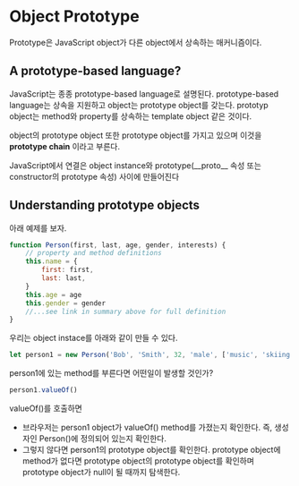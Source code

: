 # Object Prototype

Prototype은 JavaScript object가 다른 object에서 상속하는 매커니즘이다.

## A prototype-based language?

JavaScript는 종종 prototype-based language로 설명된다. prototype-based language는 상속을 지원하고 object는 prototype object를 갖는다. prototyp object는 method와 property를 상속하는 template object 같은 것이다.

object의 prototype object 또한 prototype object를 가지고 있으며 이것을 **prototype chain** 이라고 부른다.

JavaScript에서 연결은 object instance와 prototype(\_\_proto\_\_ 속성 또는 constructor의 prototype 속성) 사이에 만들어진다

## Understanding prototype objects

아래 예제를 보자.

```js
function Person(first, last, age, gender, interests) {
	// property and method definitions
	this.name = {
		first: first,
		last: last,
	}
	this.age = age
	this.gender = gender
	//...see link in summary above for full definition
}
```

우리는 object instace를 아래와 같이 만들 수 있다.

```js
let person1 = new Person('Bob', 'Smith', 32, 'male', ['music', 'skiing'])
```

person1에 있는 method를 부른다면 어떤일이 발생할 것인가?

```js
person1.valueOf()
```

valueOf()를 호출하면

- 브라우저는 person1 object가 valueOf() method를 가졌는지 확인한다. 즉, 생성자인 Person()에 정의되어 있는지 확인한다.
- 그렇지 않다면 person1의 prototype object를 확인한다. prototype object에 method가 없다면 prototype object의 prototype object를 확인하며 prototype object가 null이 될 때까지 탐색한다.
